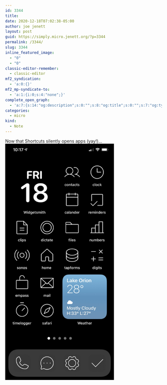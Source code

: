 ```yaml
---
id: 3344
title: 
date: 2020-12-18T07:02:38-05:00
author: joe jenett
layout: post
guid: https://simply.micro.jenett.org/?p=3344
permalink: /3344/
slug: 3344
inline_featured_image:
  - "0"
  - "0"
classic-editor-remember:
  - classic-editor
mf2_syndication:
  - 'a:0:{}'
mf2_mp-syndicate-to:
  - 'a:1:{i:0;s:4:"none";}'
complete_open_graph:
  - 'a:7:{s:14:"og:description";s:0:"";s:8:"og:title";s:0:"";s:7:"og:type";s:0:"";s:12:"twitter:card";s:7:"summary";s:15:"twitter:creator";s:0:"";s:19:"twitter:description";s:0:"";s:8:"og:image";s:0:"";}'
categories:
  - micro
kind:
  - Note
---
```

Now that Shortcuts silently opens apps (yay!)...  
<img src="../wp-content/uploads/2020/12/newlook-scaled-1.jpg" alt="" width="350">